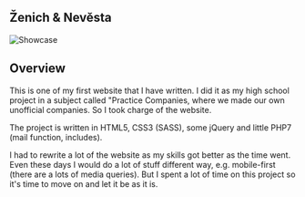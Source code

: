 ## Ženich & Nevěsta

![Showcase](https://github.com/patrikPu/patrikp_zan/blob/master/showcase.jpg)

## Overview
This is one of my first website that I have written. I did it as my high school project in a subject called "Practice Companies, where we made our own unofficial companies. So I took charge of the website.

The project is written in HTML5, CSS3 (SASS), some jQuery and little PHP7 (mail function, includes).

I had to rewrite a lot of the website as my skills got better as the time went. Even these days I would do a lot of stuff different way, e.g. mobile-first (there are a lots of media queries). But I spent a lot of time on this project so it's time to move on and let it be as it is.
